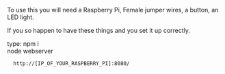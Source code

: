 To use this you will need a Raspberry Pi, Female jumper wires, a button, an LED light.

If you so happen to have these things and you set it up correctly.

type: npm i <br>
      node webserver
     
      http://[IP_OF_YOUR_RASPBERRY_PI]:8080/
